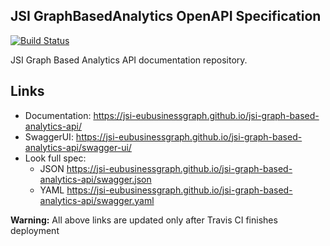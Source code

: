 JSI GraphBasedAnalytics OpenAPI Specification
---------------------------------------------
[![Build Status](https://travis-ci.org/JSI-EuBusinessGraph/jsi-graph-based-analytics-api.svg?branch=master)](https://travis-ci.org/JSI-EuBusinessGraph/jsi-graph-based-analytics-api)

JSI Graph Based Analytics API documentation repository.

## Links

- Documentation: https://jsi-eubusinessgraph.github.io/jsi-graph-based-analytics-api/
- SwaggerUI: https://jsi-eubusinessgraph.github.io/jsi-graph-based-analytics-api/swagger-ui/
- Look full spec:
    + JSON https://jsi-eubusinessgraph.github.io/jsi-graph-based-analytics-api/swagger.json
    + YAML https://jsi-eubusinessgraph.github.io/jsi-graph-based-analytics-api/swagger.yaml

**Warning:** All above links are updated only after Travis CI finishes deployment
